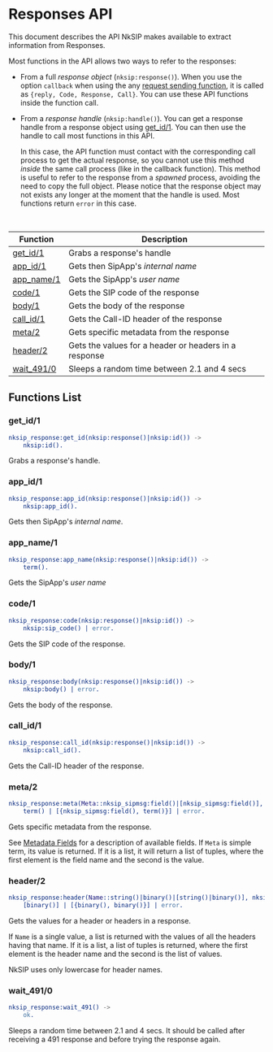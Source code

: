 # Responses API

This document describes the API NkSIP makes available to extract information from Responses.

Most functions in the API allows two ways to refer to the responses:
* From a full *response object* (`nksip:response()`). When you use the option `callback` when using the any [request sending function](../reference/sending_functions.md), it is called as `{reply, Code, Response, Call}`. You can use these API functions inside the function call.
* From a *response handle* (`nksip:handle()`). You can get a response handle from a response object using [get_id/1](#get_id1). You can then use the handle to call most functions in this API. 
    
    In this case, the API function must contact with the corresponding call process to get the actual response, so you cannot use this method _inside_ the same call process (like in the callback function). This method is useful to refer to the response from a _spawned_ process, avoiding the need to copy the full object. Please notice that the response object may not exists any longer at the moment that the handle is used. Most functions return `error` in this case.


<br/>


Function|Description
---|---
[get_id/1](#get_id1)|Grabs a response's handle
[app_id/1](#app_id1)|Gets then SipApp's _internal name_
[app_name/1](#app_name1)|Gets the SipApp's _user name_
[code/1](#method1)|Gets the SIP code of the response
[body/1](#body1)|Gets the body of the response
[call_id/1](#call_id1)|Gets the Call-ID header of the response
[meta/2](#meta2)|Gets specific metadata from the response
[header/2](#header2)|Gets the values for a header or headers in a response
[wait_491/0](#wait_4910)|Sleeps a random time between 2.1 and 4 secs


## Functions List

### get_id/1
```erlang
nksip_response:get_id(nksip:response()|nksip:id()) ->
    nksip:id().
```
Grabs a response's handle.


### app_id/1
```erlang
nksip_response:app_id(nksip:response()|nksip:id()) -> 
    nksip:app_id().
```
Gets then SipApp's _internal name_.


### app_name/1
```erlang
nksip_response:app_name(nksip:response()|nksip:id()) -> 
    term().
```
Gets the SipApp's _user name_


### code/1
```erlang
nksip_response:code(nksip:response()|nksip:id()) ->
    nksip:sip_code() | error.
```
Gets the SIP code of the response.


### body/1
```erlang
nksip_response:body(nksip:response()|nksip:id()) ->
    nksip:body() | error.
```
Gets the body of the response.


### call_id/1
```erlang
nksip_response:call_id(nksip:response()|nksip:id()) ->
    nksip:call_id().
```
Gets the Call-ID header of the response.


### meta/2
```erlang
nksip_response:meta(Meta::nksip_sipmsg:field()|[nksip_sipmsg:field()], nksip:response()|nksip:id()) ->
    term() | [{nksip_sipmsg:field(), term()}] | error.
```
Gets specific metadata from the response.

See [Metadata Fields](../reference/metadata.md) for a description of available fields.
If `Meta` is simple term, its value is returned. If it is a list, it will return a list of tuples, where the first element is the field name and the second is the value.


### header/2
```erlang
nksip_response:header(Name::string()|binary()|[string()|binary()], nksip:response()|nksip:id()) -> 
    [binary()] | [{binary(), binary()}] | error.
```
Gets the values for a header or headers in a response.

If `Name` is a single value, a list is returned with the values of all the headers having that name. If it is a list, a list of tuples is returned, where the first element is the header name and the second is the list of values.

NkSIP uses only lowercase for header names.


### wait_491/0
```erlang
nksip_response:wait_491() -> 
    ok.
```
Sleeps a random time between 2.1 and 4 secs. It should be called after receiving a 491 response and before trying the response again.

